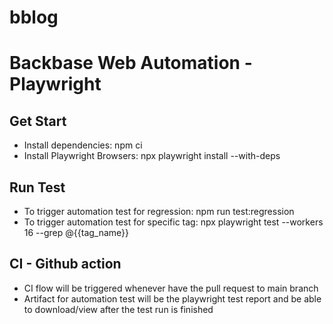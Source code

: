 # bblog
# Backbase Web Automation - Playwright

## Get Start 
- Install dependencies: npm ci
- Install Playwright Browsers: npx playwright install --with-deps

## Run Test
- To trigger automation test for regression: npm run test:regression
- To trigger automation test for specific tag: npx playwright test --workers 16 --grep @{{tag_name}}

## CI - Github action
- CI flow will be triggered whenever have the pull request to main branch
- Artifact for automation test will be the playwright test report and be able to download/view after the test run is finished